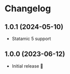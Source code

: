 # Changelog

## 1.0.1 (2024-05-10)

- Statamic 5 support

## 1.0.0 (2023-06-12)

- Initial release 🚀
